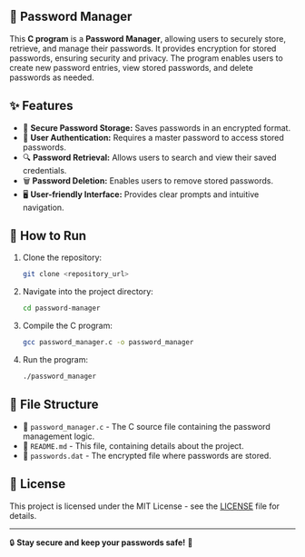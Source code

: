 ## 🔐 Password Manager

This **C program** is a **Password Manager**, allowing users to securely store, retrieve, and manage their passwords. It provides encryption for stored passwords, ensuring security and privacy. The program enables users to create new password entries, view stored passwords, and delete passwords as needed.

## ✨ Features  
- 🔏 **Secure Password Storage:** Saves passwords in an encrypted format.  
- 🔑 **User Authentication:** Requires a master password to access stored passwords.  
- 🔍 **Password Retrieval:** Allows users to search and view their saved credentials.  
- 🗑️ **Password Deletion:** Enables users to remove stored passwords.  
- 🖥️ **User-friendly Interface:** Provides clear prompts and intuitive navigation.  

## 🚀 How to Run  

1. Clone the repository:  
    ```bash
    git clone <repository_url>
    ```  

2. Navigate into the project directory:  
    ```bash
    cd password-manager
    ```  

3. Compile the C program:  
    ```bash
    gcc password_manager.c -o password_manager
    ```  

4. Run the program:  
    ```bash
    ./password_manager
    ```  

## 📂 File Structure  

- 📜 `password_manager.c` - The C source file containing the password management logic.  
- 📖 `README.md` - This file, containing details about the project.  
- 🔐 `passwords.dat` - The encrypted file where passwords are stored.  

## 📜 License  

This project is licensed under the MIT License - see the [LICENSE](LICENSE) file for details.  

---

🔒 **Stay secure and keep your passwords safe!** 🔑  
